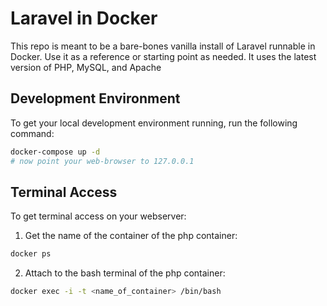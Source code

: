 # Laravel in Docker

This repo is meant to be a bare-bones vanilla install of Laravel runnable in Docker.
Use it as a reference or starting point as needed.
It uses the latest version of PHP, MySQL, and Apache


## Development Environment
To get your local development environment running, run the following command:



```bash
docker-compose up -d
# now point your web-browser to 127.0.0.1
```

## Terminal Access
To get terminal access on your webserver:

1. Get the name of the container of the php container:
```bash
docker ps
```
2. Attach to the bash terminal of the php container:
```bash
docker exec -i -t <name_of_container> /bin/bash
```

